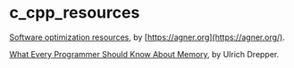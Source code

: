 # c_cpp_resources

[Software optimization resources](https://agner.org/optimize), by [https://agner.org](https://agner.org/).

[What Every Programmer Should Know About Memory](https://people.freebsd.org/~lstewart/articles/cpumemory.pdf), by Ulrich Drepper.
